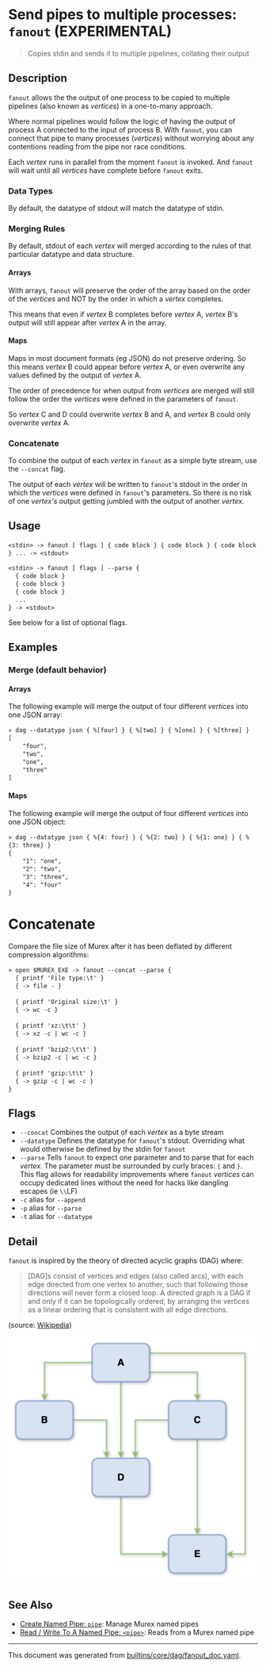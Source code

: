 # Send pipes to multiple processes: `fanout` (EXPERIMENTAL)

> Copies stdin and sends it to multiple pipelines, collating their output

## Description

`fanout` allows the the output of one process to be copied to multiple
pipelines (also known as _vertices_) in a one-to-many approach.

Where normal pipelines would follow the logic of having the output of process
A connected to the input of process B. With `fanout`, you can connect that pipe
to many processes (_vertices_) without worrying about any contentions reading
from the pipe nor race conditions.

Each _vertex_ runs in parallel from the moment `fanout` is invoked. And
`fanout` will wait until all _vertices_ have complete before `fanout` exits.

### Data Types

By default, the datatype of stdout will match the datatype of stdin.

### Merging Rules

By default, stdout of each _vertex_ will merged according to the rules of
that particular datatype and data structure.

#### Arrays

With arrays, `fanout` will preserve the order of the array based on the order
of the _vertices_ and NOT by the order in which a _vertex_ completes.

This means that even if _vertex_ B completes before _vertex_ A, _vertex_ B's
output will still appear after _vertex_ A in the array.

#### Maps

Maps in most document formats (eg JSON) do not preserve ordering. So this means
_vertex_ B could appear before _vertex_ A, or even overwrite any values defined
by the output of _vertex_ A.

The order of precedence for when output from _vertices_ are merged will still
follow the order the _vertices_ were defined in the parameters of `fanout`.

So _vertex_ C and D could overwrite _vertex_ B and A, and _vertex_ B could only
overwrite _vertex_ A.

### Concatenate

To combine the output of each _vertex_ in `fanout` as a simple byte stream, use
the `--concat` flag.

The output of each _vertex_ will be written to `fanout`'s stdout in the order
in which the _vertices_ were defined in `fanout`'s  parameters. So there is no
risk of one _vertex's_ output getting jumbled with the output of another
_vertex_.

## Usage

```
<stdin> -> fanout [ flags ] { code block } { code block } { code block } ... -> <stdout>
```

```
<stdin> -> fanout [ flags ] --parse {
  { code block }
  { code block }
  { code block }
  ...
} -> <stdout>
```

See below for a list of optional flags.

## Examples

### Merge (default behavior)

#### Arrays

The following example will merge the output of four different _vertices_ into
one JSON array:

```
» dag --datatype json { %[four] } { %[two] } { %[one] } { %[three] }
[
    "four",
    "two",
    "one",
    "three"
]
```

#### Maps

The following example will merge the output of four different _vertices_ into
one JSON object:

```
» dag --datatype json { %{4: four} } { %{2: two} } { %{1: one} } { %{3: three} }
{
    "1": "one",
    "2": "two",
    "3": "three",
    "4": "four"
}
```

# Concatenate

Compare the file size of Murex after it has been deflated by different
compression algorithms:

```
» open $MUREX_EXE -> fanout --concat --parse {
  { printf 'File type:\t' }
  { -> file - }

  { printf 'Original size:\t' }
  { -> wc -c }

  { printf 'xz:\t\t' }
  { -> xz -c | wc -c }

  { printf 'bzip2:\t\t' }
  { -> bzip2 -c | wc -c }

  { printf 'gzip:\t\t' }
  { -> gzip -c | wc -c }
}
```

## Flags

* `--concat`
    Combines the output of each _vertex_ as a byte stream
* `--datatype`
    Defines the datatype for `fanout`'s stdout. Overriding what would otherwise be defined by the stdin for `fanout` 
* `--parse`
    Tells `fanout` to expect one parameter and to parse that for each _vertex_. The parameter must be surrounded by curly braces: `{` and `}`. This flag allows for readability improvements where `fanout` _vertices_ can occupy dedicated lines without the need for hacks like dangling escapes (ie `\\`LF)
* `-c`
    alias for `--append`
* `-p`
    alias for `--parse`
* `-t`
    alias for `--datatype`

## Detail

`fanout` is inspired by the theory of directed acyclic graphs (DAG) where:

> [DAG]s consist of vertices and edges (also called arcs), with each edge
> directed from one vertex to another, such that following those directions
> will never form a closed loop. A directed graph is a DAG if and only if it
> can be topologically ordered, by arranging the vertices as a linear
> ordering that is consistent with all edge directions.

(source: [Wikipedia](https://en.wikipedia.org/wiki/Directed_acyclic_graph))

![an example of a directed acyclic graphs (DAG)](/images/dag.png)

## See Also

* [Create Named Pipe: `pipe`](../commands/pipe.md):
  Manage Murex named pipes
* [Read / Write To A Named Pipe: `<pipe>`](../parser/namedpipe.md):
  Reads from a Murex named pipe

<hr/>

This document was generated from [builtins/core/dag/fanout_doc.yaml](https://github.com/lmorg/murex/blob/master/builtins/core/dag/fanout_doc.yaml).